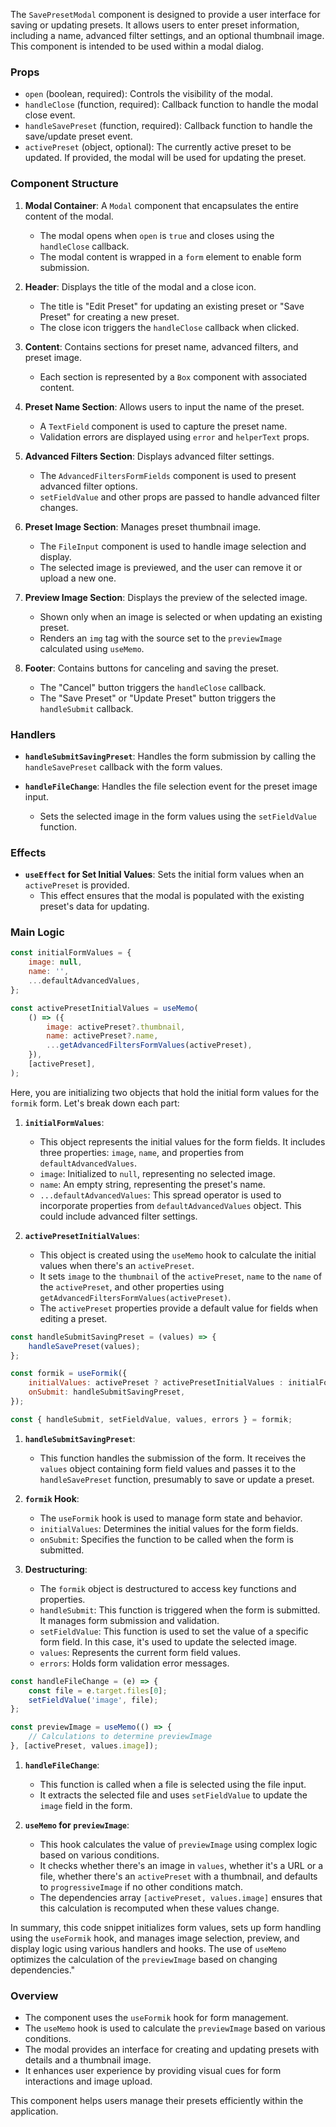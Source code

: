 The `SavePresetModal` component is designed to provide a user interface for saving or updating presets. It allows users
to enter preset information, including a name, advanced filter settings, and an optional thumbnail image. This component
is intended to be used within a modal dialog.

### Props

- `open` (boolean, required): Controls the visibility of the modal.
- `handleClose` (function, required): Callback function to handle the modal close event.
- `handleSavePreset` (function, required): Callback function to handle the save/update preset event.
- `activePreset` (object, optional): The currently active preset to be updated. If provided, the modal will be used for
  updating the preset.

### Component Structure

1. **Modal Container**: A `Modal` component that encapsulates the entire content of the modal.

   - The modal opens when `open` is `true` and closes using the `handleClose` callback.
   - The modal content is wrapped in a `form` element to enable form submission.

2. **Header**: Displays the title of the modal and a close icon.

   - The title is "Edit Preset" for updating an existing preset or "Save Preset" for creating a new preset.
   - The close icon triggers the `handleClose` callback when clicked.

3. **Content**: Contains sections for preset name, advanced filters, and preset image.

   - Each section is represented by a `Box` component with associated content.

4. **Preset Name Section**: Allows users to input the name of the preset.

   - A `TextField` component is used to capture the preset name.
   - Validation errors are displayed using `error` and `helperText` props.

5. **Advanced Filters Section**: Displays advanced filter settings.

   - The `AdvancedFiltersFormFields` component is used to present advanced filter options.
   - `setFieldValue` and other props are passed to handle advanced filter changes.

6. **Preset Image Section**: Manages preset thumbnail image.

   - The `FileInput` component is used to handle image selection and display.
   - The selected image is previewed, and the user can remove it or upload a new one.

7. **Preview Image Section**: Displays the preview of the selected image.

   - Shown only when an image is selected or when updating an existing preset.
   - Renders an `img` tag with the source set to the `previewImage` calculated using `useMemo`.

8. **Footer**: Contains buttons for canceling and saving the preset.
   - The "Cancel" button triggers the `handleClose` callback.
   - The "Save Preset" or "Update Preset" button triggers the `handleSubmit` callback.

### Handlers

- **`handleSubmitSavingPreset`**: Handles the form submission by calling the `handleSavePreset` callback with the form
  values.

- **`handleFileChange`**: Handles the file selection event for the preset image input.
  - Sets the selected image in the form values using the `setFieldValue` function.

### Effects

- **`useEffect` for Set Initial Values**: Sets the initial form values when an `activePreset` is provided.
  - This effect ensures that the modal is populated with the existing preset's data for updating.

### Main Logic

```javascript static
const initialFormValues = {
	image: null,
	name: '',
	...defaultAdvancedValues,
};

const activePresetInitialValues = useMemo(
	() => ({
		image: activePreset?.thumbnail,
		name: activePreset?.name,
		...getAdvancedFiltersFormValues(activePreset),
	}),
	[activePreset],
);
```

Here, you are initializing two objects that hold the initial form values for the `formik` form. Let's break down each
part:

1. **`initialFormValues`**:

   - This object represents the initial values for the form fields. It includes three properties: `image`, `name`, and
     properties from `defaultAdvancedValues`.
   - `image`: Initialized to `null`, representing no selected image.
   - `name`: An empty string, representing the preset's name.
   - `...defaultAdvancedValues`: This spread operator is used to incorporate properties from `defaultAdvancedValues`
     object. This could include advanced filter settings.

2. **`activePresetInitialValues`**:
   - This object is created using the `useMemo` hook to calculate the initial values when there's an `activePreset`.
   - It sets `image` to the `thumbnail` of the `activePreset`, `name` to the `name` of the `activePreset`, and other
     properties using `getAdvancedFiltersFormValues(activePreset)`.
   - The `activePreset` properties provide a default value for fields when editing a preset.

```javascript static
const handleSubmitSavingPreset = (values) => {
	handleSavePreset(values);
};

const formik = useFormik({
	initialValues: activePreset ? activePresetInitialValues : initialFormValues,
	onSubmit: handleSubmitSavingPreset,
});

const { handleSubmit, setFieldValue, values, errors } = formik;
```

1. **`handleSubmitSavingPreset`**:

   - This function handles the submission of the form. It receives the `values` object containing form field values and
     passes it to the `handleSavePreset` function, presumably to save or update a preset.

2. **`formik` Hook**:

   - The `useFormik` hook is used to manage form state and behavior.
   - `initialValues`: Determines the initial values for the form fields.
   - `onSubmit`: Specifies the function to be called when the form is submitted.

3. **Destructuring**:
   - The `formik` object is destructured to access key functions and properties.
   - `handleSubmit`: This function is triggered when the form is submitted. It manages form submission and validation.
   - `setFieldValue`: This function is used to set the value of a specific form field. In this case, it's used to
     update the selected image.
   - `values`: Represents the current form field values.
   - `errors`: Holds form validation error messages.

```javascript static
const handleFileChange = (e) => {
	const file = e.target.files[0];
	setFieldValue('image', file);
};

const previewImage = useMemo(() => {
	// Calculations to determine previewImage
}, [activePreset, values.image]);
```

1. **`handleFileChange`**:

   - This function is called when a file is selected using the file input.
   - It extracts the selected file and uses `setFieldValue` to update the `image` field in the form.

2. **`useMemo` for `previewImage`**:
   - This hook calculates the value of `previewImage` using complex logic based on various conditions.
   - It checks whether there's an image in `values`, whether it's a URL or a file, whether there's an `activePreset`
     with a thumbnail, and defaults to `progressiveImage` if no other conditions match.
   - The dependencies array `[activePreset, values.image]` ensures that this calculation is recomputed when these
     values change.

In summary, this code snippet initializes form values, sets up form handling using the `useFormik` hook, and manages
image selection, preview, and display logic using various handlers and hooks. The use of `useMemo` optimizes the
calculation of the `previewImage` based on changing dependencies."

### Overview

- The component uses the `useFormik` hook for form management.
- The `useMemo` hook is used to calculate the `previewImage` based on various conditions.
- The modal provides an interface for creating and updating presets with details and a thumbnail image.
- It enhances user experience by providing visual cues for form interactions and image upload.

This component helps users manage their presets efficiently within the application.
